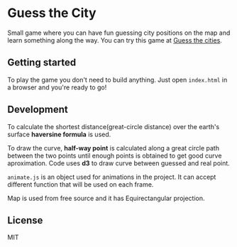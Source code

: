 Guess the City
=========================

Small game where you can have fun guessing city positions on the map and learn something along the way. You can try this game at [Guess the cities](http://www.marinasovic.com/cities/).

Getting started
---------------

To play the game you don't need to build anything. Just open `index.html` in a browser and you're ready to go!  


Development
-----------
  
To calculate the shortest distance(great-circle distance) over the earth's surface **haversine formula** is used.

To draw the curve, **half-way point** is calculated along a great circle path between the two points until enough points is obtained to get good curve aproximation. Code uses **d3** to draw curve between guessed and real point.

`animate.js` is an object used for animations in the project. It can accept different function that will be used on each frame. 

Map is used from free source and it has Equirectangular projection. 

License
-------

MIT